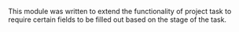 This module was written to extend the functionality of project task to require certain fields to be filled out based on the stage of the task.
